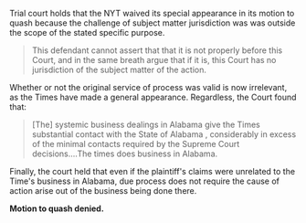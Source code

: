 Trial court holds that the NYT waived its special appearance in its motion to quash because the challenge of subject matter jurisdiction was  was outside the scope of the stated specific purpose.

> This defendant cannot assert that that it is not properly before this
> Court, and in the same breath argue that if it is, this Court has no 
> jurisdiction of the subject matter of the action.

Whether or not the original service of process was valid is now irrelevant, as the Times have made a general appearance. Regardless, the Court found that:
> [The] systemic business dealings in Alabama give the Times substantial 
> contact with the State of Alabama , considerably in excess of the
> minimal contacts required by the Supreme Court decisions....The times
> does business in Alabama.

Finally, the court held that even if the plaintiff's claims were unrelated to the Time's business in Alabama, due process does not require the cause of action arise out of the business being done there.

**Motion to quash denied.**
